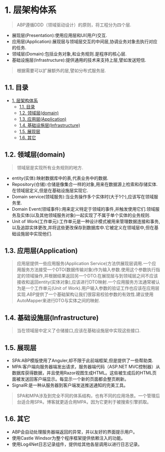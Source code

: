 # 1. 层架构体系

> ABP遵循DDD（领域驱动设计）的原则，将工程分为四个层.
* 展现层(Presentation):使用应用层和UI(用户)交互.
* 应用层(Application):展现层与领域层交互的中间层,协调业务对象去执行对应的任务.
* 领域层(Domain):包括业务对象,和业务规则.是程序的核心层.
* 基础设施层(Infrastructure):提供通用的技术来支持上层,譬如发送短信.
> 根据需要可以扩展额外的层,譬如分布式服务层.

## 1.1. 目录

<!-- TOC -->

- [1. 层架构体系](#1)
    - [1.1. 目录](#11)
    - [1.2. 领域层(domain)](#12-domain)
    - [1.3. 应用层(Application)](#13-application)
    - [1.4. 基础设施层(Infrastructure)](#14-infrastructure)
    - [1.5. 展现层](#15)
    - [1.6. 其它](#16)

<!-- /TOC -->

## 1.2. 领域层(domain)

> 领域层是实现所有业务规则的地方.
* entity(实体):映射数据库中的表,代表业务中的数据.
* Repository(仓储):仓储是像集合一样的对象,用来在数据源上检索和存储实体.在领域层定义,但是在基础设施层实现它.
* Domain service(领域服务):当业务操作多个实体时(大于1个),应该写在领域服务里.
* Domain Event(领域事件):用来定义特定于领域的事件,并触发使用它们.领域服务及实体(以及其他领域服务对象)一起实现了不属于单个实体的业务规则.
* Unit of Work(工作单元):工作单元是一种设计模式被用来管理数据连接和事务,以及追踪实体更改,并将这些更改保存到数据库中.它被定义在领域层中,但在基础设施层中实现他们.

## 1.3. 应用层(Application)

> 应用层提供一些应用服务(Application Service)方法供展现层调用.一个应用服务方法接受一个DTO(数据传输对象)作为输入参数.使用这个参数执行指定的领域操作,并根据结果返回另一个DTO.在展现层与到领域层之间不应该接收和返回entity(实体对象),应该进行DTO映射.一个应用服务方法通常被认为是一个工作单元(Unit of Work).用户输入参数的验证工作也应该在应用层实现.ABP提供了一个基础架构让我们很容易校验参数的有效性.建议使用AutoMapper来进行DTO与实体之间的映射.

## 1.4. 基础设施层(Infrastructure)

> 当在领域层中定义了仓储接口,应该在基础设施层中实现这些接口.

## 1.5. 展现层

* SPA:ABP模版使用了Anguler,却不限于此前端框架,但是提供了一些帮助类.
* MPA:客户端向服务器端发出请求，服务器端代码（ASP.NET MVC控制器）从数据库获得数据，并且使用Razor视图生成HTML。这些被生成后的HTML页面被发送回客户端显示。每显示一个新的页面都会整页刷新。
* SignalR:是一种从服务器到客户端发送推送通知的完美工具。

> SPA和MPA涉及到完全不同的体系结构，也有不同的应用场景。一个管理后台适合用SPA，博客就更适合用MPA，因为它更利于被搜索引擎抓取。

## 1.6. 其它

* ABP会自动处理服务器端返回的异常，并以友好的界面提示用户。
* 使用Castle Windsor为整个程序框架提供依赖注入的功能。
* 使用Log4Net日志记录组件，提供给其他各层调用以进行日志记录。